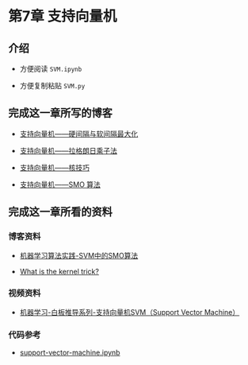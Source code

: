 # 第7章 支持向量机

## 介绍

+ 方便阅读
`SVM.ipynb`

+ 方便复制粘贴
`SVM.py`

## 完成这一章所写的博客

+ [支持向量机——硬间隔与软间隔最大化](https://www.jianshu.com/p/dbefcf62a010)

+ [支持向量机——拉格朗日乘子法](https://www.jianshu.com/p/9e1f0b49c57f)

+ [支持向量机——核技巧](https://www.jianshu.com/p/5723a0d13e5a)

+ [支持向量机——SMO 算法](https://www.jianshu.com/p/b0da428087a4)

## 完成这一章所看的资料

### 博客资料

+ [机器学习算法实践-SVM中的SMO算法](https://zhuanlan.zhihu.com/p/29212107)

+ [What is the kernel trick?](https://www.quora.com/What-is-the-kernel-trick)

### 视频资料

+ [机器学习-白板推导系列-支持向量机SVM（Support Vector Machine）](https://www.bilibili.com/video/av28186618?from=search&seid=1196201009975850971)

### 代码参考

+ [support-vector-machine.ipynb](https://github.com/wzyonggege/statistical-learning-method/blob/master/SVM/support-vector-machine.ipynb)